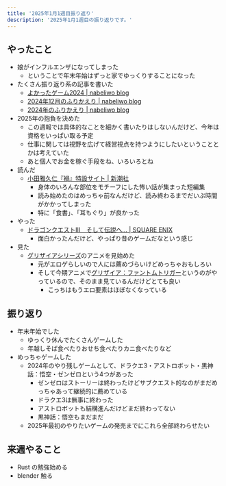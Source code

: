 ```yaml
---
title: '2025年1月1週目振り返り'
description: '2025年1月1週目の振り返りです。'
---
```


## やったこと

- 娘がインフルエンザになってしまった
  - ということで年末年始はずっと家でゆっくりすることになった
- たくさん振り返り系の記事を書いた
  - [よかったゲーム2024 | nabeliwo blog](https://www.nabeliwo.blue/blog/2024/12/game-2024)
  - [2024年12月のふりかえり | nabeliwo blog](https://www.nabeliwo.blue/blog/2024/12/look-back-202412)
  - [2024年のふりかえり | nabeliwo blog](https://www.nabeliwo.blue/blog/2024/12/look-back-2024)
- 2025年の抱負を決めた
  - この週報では具体的なことを細かく書いたりはしないんだけど、今年は資格をいっぱい取る予定
  - 仕事に関しては視野を広げて経営視点を持つようにしたいということとかは考えていた
  - あと個人でお金を稼ぐ手段をね、いろいろとね
- 読んだ
  - [小田雅久仁『禍』特設サイト | 新潮社](https://www.shinchosha.co.jp/special/wazawai/)
    - 身体のいろんな部位をモチーフにした怖い話が集まった短編集
    - 読み始めたのはめっちゃ前なんだけど、読み終わるまでだいぶ時間がかかってしまった
    - 特に「食書」、「耳もぐり」が良かった
- やった
  - [ドラゴンクエストIII　そして伝説へ… | SQUARE ENIX](https://www.dragonquest.jp/roto-trilogy/dq3/index.html)
    - 面白かったんだけど、やっぱり昔のゲームだなという感じ
- 見た
  - [グリザイアシリーズ](http://grisaia10th.frontwing.jp/)のアニメを見始めた
    - 元がエロゲらしいので人には薦めづらいけどめっちゃおもしろい
    - そして今期アニメで[グリザイア：ファントムトリガー](https://grisaia-pt.com/gptanime/)というのがやっているので、そのまま見ているんだけどとても良い
      - こっちはもうエロ要素はほぼなくなっている

## 振り返り

- 年末年始でした
  - ゆっくり休んでたくさんゲームした
  - 年越しそば食べたりおせち食べたりカニ食べたりなど
- めっちゃゲームした
  - 2024年のやり残しゲームとして、ドラクエ3・アストロボット・黒神話：悟空・ゼンゼロという4つがあった
    - ゼンゼロはストーリーは終わったけどサブクエスト的なのがまだめっちゃあって継続的に薦めている
    - ドラクエ3は無事に終わった
    - アストロボットも結構進んだけどまだ終わってない
    - 黒神話：悟空もまだまだ
  - 2025年最初のやりたいゲームの発売までにこれら全部終わらせたい

## 来週やること

- Rust の勉強始める
- blender 触る

